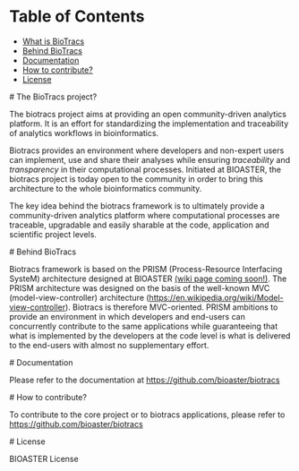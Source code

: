 
# Table of Contents
* [What is BioTracs](#what-is-biotracs)
* [Behind BioTracs](#behind-biotracs)
* [Documentation](#doc)
* [How to contribute?](#how-to-contribute)
* [License](#license)

<a name="what-is-biotracs"/>
# The BioTracs project?

The biotracs project aims at providing an open community-driven analytics platform. It is an effort for standardizing the implementation and traceability of analytics workflows in bioinformatics. 

Biotracs provides an environment where developers and non-expert users can implement, use and share their analyses while ensuring *traceability* and *transparency* in their computational processes.
Initiated at BIOASTER, the biotracs project is today open to the community in order to bring this architecture to the whole bioinformatics community. 

The key idea behind the biotracs framework is to ultimately provide a community-driven analytics platform where computational processes are traceable, upgradable and easily sharable at the code, application and scientific project levels. 

<a name="behind-biotracs"/>
# Behind BioTracs

Biotracs framework is based on the PRISM (Process-Resource Interfacing SysteM) architecture designed at BIOASTER [(wiki page coming soon!)](https://en.wikipedia.org/wiki/Process-resource-interfacing-system). 
The PRISM architecture was designed on the basis of the well-known MVC (model-view-controller) architecture (https://en.wikipedia.org/wiki/Model-view-controller). Biotracs is therefore MVC-oriented. 
PRISM ambitions to provide an environment in which developers and end-users can concurrently contribute to the same applications while guaranteeing that what is implemented by the developers at the code level is what is delivered to the end-users with almost no supplementary effort.

<a name="doc"/>
# Documentation

Please refer to the documentation at https://github.com/bioaster/biotracs

<a name="how-to-contribute"/>
# How to contribute?

To contribute to the core project or to biotracs applications, please refer to https://github.com/bioaster/biotracs

<a name="license"/>
# License

BIOASTER License